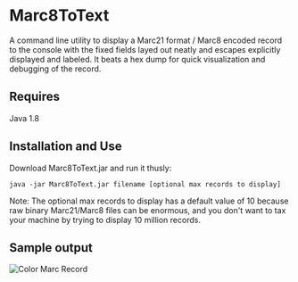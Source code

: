 # Marc8ToText

A command line utility to display a Marc21 format / Marc8 encoded record to the console with the fixed fields layed out neatly and escapes explicitly displayed and labeled. It beats a hex dump for quick visualization and debugging of the record.

## Requires

Java 1.8

## Installation and Use

Download Marc8ToText.jar and run it thusly:

`java -jar Marc8ToText.jar filename [optional max records to display]`

Note: The optional max records to display has a default value of 10 because raw binary Marc21/Marc8 files can be enormous, and you don't want to tax your machine by trying to display 10 million records.

## Sample output

![Color Marc Record](https://dl.dropboxusercontent.com/u/8515698/Color%20Marc21%3AMarc8%20Record.png "Color Marc21/Marc8 Record")
